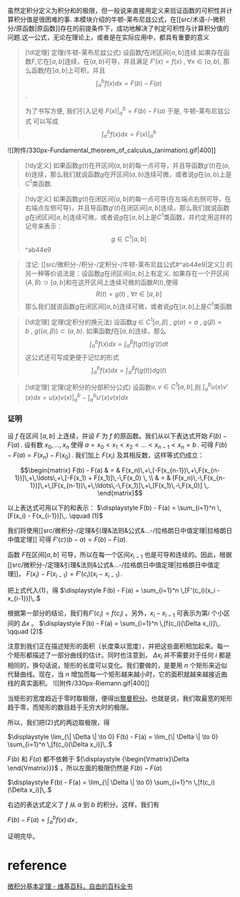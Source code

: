 
虽然定积分定义为积分和的极限，但一般说来直接用定义来验证函数的可积性并计算积分值是很困难的事.
本模块介绍的牛顿-莱布尼兹公式，在[[src/术语-/-微积分/原函数|原函数]]存在的前提条件下，成功地解决了判定可积性与计算积分值的问题.这一公式，无论在理论上，或者是在实际应用中，都具有重要的意义


> [!dl定理] 定理(牛顿-莱布尼兹公式) 
> 设函数$f$在闭区间$[a,b]$连续.如果存在函数$F$,它在$[a,b]$连续，在$(a,b)$可导，并且满足
> $F'(x)=f(x)~,~\forall  x∈(a,b)$,
> 那么函数$f$在$[a,b]$上可积，并且
> $$\displaystyle \int_{a}^{b}f(x)dx=F(b)-F(a)$$.
> 
> 
> 为了书写方便, 我们引入记号 $\displaystyle F(x)\bigg|_a^b = F(b)-F(a)$
> 于是, 牛顿-莱布尼兹公式 可以写成
> $$\int_{a}^{b} f(x)dx=F(x)\bigg|_a^b$$

![[附件/330px-Fundamental_theorem_of_calculus_(animation).gif|400]]


> [!dy定义] 
> 如果函数$g(t)$在开区间$(a,b)$的每一点可导，并且导函数$g'(t)$在$(a,b)$连续，那么我们就说函数$g$在开区间$(a,b)$连续可微，或者说$g$在$(a,b)$上是$C^1$类函数.

> [!dy定义] 
> 如果函数$g(t)$在闭区间$[a,b]$的每一点可导(在左端点右侧可导，在右端点左侧可导)，并且导函数$g'(t)$在闭区间$[a,b]$连续，那么我们就说函数$g$在闭区间$[a,b]$连续可微，或者说$g$在$[a,b]$上是$C^1$类函数，并约定用这样的记号来表示：
> $$\displaystyle g\in C^1[a,b]$$
^ab44e9

> 注记:
> [[src/微积分-/积分-/定积分-/牛顿-莱布尼兹公式#^ab44e9|定义]] 的另一种等价说法是：设函数$g$在闭区间$[a,b]$上有定义. 如果存在一个开区间$(A,B) \supset  [a,b]$和在这开区间上连续可微的函数$R(t)$,使得
> $$R(t)=g(t)~,~\forall  t\in  [a,b]$$
> 那么我们就说函数$g$在闭区间$[a,b]$连续可微，或者说$g$在$[a,b]$上是$C^1$类函数


> [!dl定理] 定理(定积分的换元法) 
> 设函数$\displaystyle g\in C^{1}[\alpha,\beta]~,~g(\alpha)=a~,~g(\beta)=b~,~g((\alpha,\beta))\subset (a,b)$.
> 如果函数$f$在$[a,b]$连续，那么
> $$\int_{a}^{b} f(x)dx=\int_{\alpha}^{\beta} f(g(t))g'(t)dt$$
> 这公式还可写成更便于记忆的形式
> $$ \int_{a}^{b} f(x)dx=\int_{\alpha}^{\beta} f(g(t))dg(t)$$


> [!dl定理] 定理(定积分的分部积分公式) 
> 设函数$u,v \in C^{1}[a,b]$,则
> $\displaystyle \int_{a}^{b}u(x)v'(x)dx=u(x)v(x)\bigg |_a^b-\int_{a}^{b}u'(x)v(x)dx$
> 

### 证明
设 $f$ 在区间 $[a,b]$ 上连续，并设 $F$ 为 $f$ 的原函数。我们从以下表达式开始
$F(b) - F(a)\,.$ 
设有数
$x_{0},\ldots ,x_{n}$ 
使得
$a = x_0 < x_1 < x_2 < \ldots < x_{n-1} < x_n = b\,.$ 
可得
$F(b) - F(a) = F(x_n) - F(x_0) \,.$ 
我们加上 ${\displaystyle F(x_{i})}$ 及其相反数，这样等式仍成立：

$$\begin{matrix} F(b) - F(a) & = & F(x_n)\,+\,[-F(x_{n-1})\,+\,F(x_{n-1})]\,+\,\ldots\,+\,[-F(x_1) + F(x_1)]\,-\,F(x_0) \, \\
& = & [F(x_n)\,-\,F(x_{n-1})]\,+\,[F(x_{n-1})\,+\,\ldots\,-\,F(x_1)]\,+\,[F(x_1)\,-\,F(x_0)] \,. \end{matrix}$$

以上表达式可用以下的和表示：
$\displaystyle F(b) - F(a) = \sum_{i=1}^n \,[F(x_i) - F(x_{i-1})]\,. \qquad (1)$ 

我们将使用[[src/微积分-/定理&引理&法则&公式&...-/拉格朗日中值定理|拉格朗日中值定理]] 可得
$F'(c)(b - a) = F(b) - F(a). \,$ 

函数 $F$在区间$[a,b]$ 可导，所以在每一个区间${\displaystyle x_{i-1}}$ 也是可导和连续的。因此，根据[[src/微积分-/定理&引理&法则&公式&...-/拉格朗日中值定理|拉格朗日中值定理]]，
$\displaystyle F(x_i) - F(x_{i-1}) = F'(c_i)(x_i - x_{i-1}) \,.$ 

把上式代入$(1)$，得
$\displaystyle F(b) - F(a) = \sum_{i=1}^n \,[F'(c_i)(x_i - x_{i-1})]\,.$ 

根据第一部分的结论，我们有$F'(c_i) = f(c_i)$ 。另外，$x_i - x_{i-1}$ 可表示为第$i$ 个小区间的 $\Delta x$ 。
$\displaystyle F(b) - F(a) = \sum_{i=1}^n \,[f(c_i)(\Delta x_i)]\,. \qquad (2)$

注意到我们正在描述矩形的面积（长度乘以宽度），并把这些面积相加起来。每一个矩形都描述了一部分曲线的估计。同时也注意到，  $\Delta x_i$ 并不需要对于任何 $i$ 都是相同的，换句话说，矩形的长度可以变化。我们要做的，是要用 $n$ 个矩形来近似代替曲线。现在，当 $n$ 增加而每一个矩形越来越小时，它的面积就越来越接近曲线的真实面积。
![[附件/330px-Riemann.gif|400]]


当矩形的宽度趋近于零时取极限，便得出[黎曼积分](https://zh.wikipedia.org/wiki/%E9%BB%8E%E6%9B%BC%E7%A7%AF%E5%88%86 "黎曼积分")。也就是说，我们取最宽的矩形趋于零，而矩形的数目趋于无穷大时的极限。

所以，我们把$(2)$式的两边取极限，得

$\displaystyle \lim_{\| \Delta \| \to 0} F(b) - F(a) = \lim_{\| \Delta \| \to 0} \sum_{i=1}^n \,[f(c_i)(\Delta x_i)]\,.$ 

 ${\displaystyle F(b)}$ 和 ${\displaystyle F(a)}$ 都不依赖于 ${\displaystyle {\begin{Vmatrix}\Delta \end{Vmatrix}}}$ ，所以左面的极限仍然是 ${\displaystyle F(b)-F(a)}$ 

$\displaystyle F(b) - F(a) = \lim_{\| \Delta \| \to 0} \sum_{i=1}^n \,[f(c_i)(\Delta x_i)]\,.$ 

右边的表达式定义了 $f$ 从 $a$ 到 $b$ 的积分。这样，我们有

$\displaystyle F(b) - F(a) = \int_{a}^{b} f(x)\,dx\,,$ 

证明完毕。
# reference
[微积分基本定理 - 维基百科，自由的百科全书](https://zh.wikipedia.org/zh-hans/%E5%BE%AE%E7%A7%AF%E5%88%86%E5%9F%BA%E6%9C%AC%E5%AE%9A%E7%90%86)



